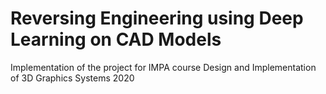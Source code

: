 # Reversing Engineering using Deep Learning on CAD Models
Implementation of the project for IMPA course Design and Implementation of 3D Graphics Systems 2020
